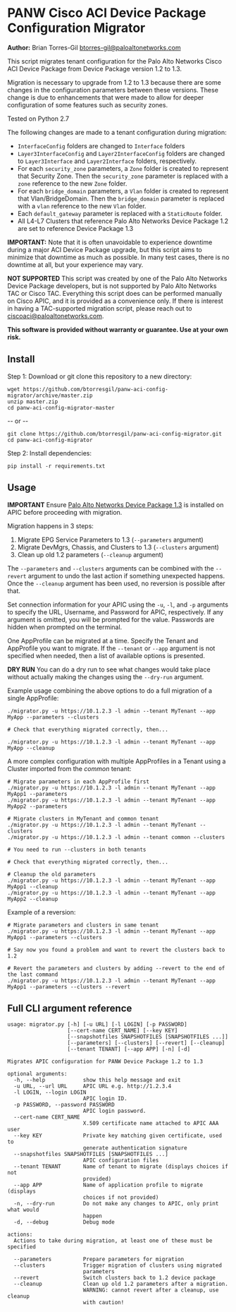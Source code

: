 # PANW Cisco ACI Device Package Configuration Migrator

**Author:** Brian Torres-Gil <btorres-gil@paloaltonetworks.com>

This script migrates tenant configuration for the Palo Alto
Networks Cisco ACI Device Package from Device Package version 1.2 to 1.3.

Migration is necessary to upgrade from 1.2 to 1.3 because there are
some changes in the configuration parameters between these versions.
 These change is due to enhancements that were made to allow for
deeper configuration of some features such as security zones.

Tested on Python 2.7

The following changes are made to a tenant configuration during migration:

- `InterfaceConfig` folders are changed to `Interface` folders
- `Layer3InterfaceConfig` and `Layer2InterfaceConfig` folders are changed
  to `Layer3Interface` and `Layer2Interface` folders, respectively.
- For each `security_zone` parameters, a `Zone` folder is created to represent that Security Zone. Then the `security_zone` parameter is replaced with a `zone` reference to the new `Zone` folder.
- For each `bridge_domain` parameters, a `Vlan` folder is created to represent that Vlan/BridgeDomain. Then the `bridge_domain` parameter is replaced with a `vlan` reference to the new `Vlan` folder.
- Each `default_gateway` parameter is replaced with a `StaticRoute` folder.
- All L4-L7 Clusters that reference Palo Alto Networks Device Package 1.2 are set to reference Device Package 1.3

**IMPORTANT:** Note that it is often unavoidable to experience
downtime during a major ACI Device Package upgrade, but this script
aims to minimize that downtime as much as possible. In many test
cases, there is no downtime at all, but your experience may vary.

**NOT SUPPORTED** This script was created by one of the Palo Alto Networks Device Package
developers, but is not supported by Palo Alto Networks TAC or Cisco TAC.
Everything this script does can be performed manually on Cisco APIC, and it is
provided as a convenience only. If there is interest in having a TAC-supported
migration script, please reach out to ciscoaci@paloaltonetworks.com.

**This software is provided without warranty or guarantee. Use at your own risk.**

## Install

Step 1: Download or git clone this repository to a new directory:

    wget https://github.com/btorresgil/panw-aci-config-migrator/archive/master.zip
    unzip master.zip
    cd panw-aci-config-migrator-master
    
-- or --

    git clone https://github.com/btorresgil/panw-aci-config-migrator.git
    cd panw-aci-config-migrator
    
Step 2: Install dependencies:

    pip install -r requirements.txt

## Usage

**IMPORTANT** Ensure [Palo Alto Networks Device Package 1.3](https://live.paloaltonetworks.com/cisco)
is installed on APIC before proceeding with migration.

Migration happens in 3 steps:

1. Migrate EPG Service Parameters to 1.3 (`--parameters` argument)
2. Migrate DevMgrs, Chassis, and Clusters to 1.3 (`--clusters` argument)
3. Clean up old 1.2 parameters (`--cleanup` argument)

The `--parameters` and `--clusters` arguments can be
combined with the `--revert` argument to undo the last
action if something unexpected happens. Once the `--cleanup`
argument has been used, no reversion is possible after that.

Set connection information for your APIC using the `-u`, `-l`, and
`-p` arguments to specify the URL, Username, and Password for APIC,
respectively.  If any argument is omitted, you will be prompted
for the value.  Passwords are hidden when prompted on the terminal.

One AppProfile can be migrated at a time. Specify the Tenant and
AppProfile you want to migrate. If the `--tenant` or `--app` argument is
not specified when needed, then a list of available options is presented.

**DRY RUN** You can do a dry run to see what changes would take place
without actually making the changes using the `--dry-run` argument.

Example usage combining the above options to do a full migration of a single AppProfile:

    ./migrator.py -u https://10.1.2.3 -l admin --tenant MyTenant --app MyApp --parameters --clusters
    
    # Check that everything migrated correctly, then...
     
    ./migrator.py -u https://10.1.2.3 -l admin --tenant MyTenant --app MyApp --cleanup

A more complex configuration with multiple AppProfiles in a Tenant using a Cluster imported from the _common_ tenant:

    # Migrate parameters in each AppProfile first
    ./migrator.py -u https://10.1.2.3 -l admin --tenant MyTenant --app MyApp1 --parameters
    ./migrator.py -u https://10.1.2.3 -l admin --tenant MyTenant --app MyApp2 --parameters
    
    # Migrate clusters in MyTenant and common tenant
    ./migrator.py -u https://10.1.2.3 -l admin --tenant MyTenant --clusters
    ./migrator.py -u https://10.1.2.3 -l admin --tenant common --clusters
    
    # You need to run --clusters in both tenants
        
    # Check that everything migrated correctly, then...
    
    # Cleanup the old parameters
    ./migrator.py -u https://10.1.2.3 -l admin --tenant MyTenant --app MyApp1 --cleanup
    ./migrator.py -u https://10.1.2.3 -l admin --tenant MyTenant --app MyApp2 --cleanup
 
Example of a reversion:

    # Migrate parameters and clusters in same tenant
    ./migrator.py -u https://10.1.2.3 -l admin --tenant MyTenant --app MyApp1 --parameters --clusters
    
    # Say now you found a problem and want to revert the clusters back to 1.2
    
    # Revert the parameters and clusters by adding --revert to the end of the last command
    ./migrator.py -u https://10.1.2.3 -l admin --tenant MyTenant --app MyApp1 --parameters --clusters --revert
    
 
## Full CLI argument reference

```
usage: migrator.py [-h] [-u URL] [-l LOGIN] [-p PASSWORD]
                   [--cert-name CERT_NAME] [--key KEY]
                   [--snapshotfiles SNAPSHOTFILES [SNAPSHOTFILES ...]]
                   [--parameters] [--clusters] [--revert] [--cleanup]
                   [--tenant TENANT] [--app APP] [-n] [-d]

Migrates APIC configuration for PANW Device Package 1.2 to 1.3

optional arguments:
  -h, --help            show this help message and exit
  -u URL, --url URL     APIC URL e.g. http://1.2.3.4
  -l LOGIN, --login LOGIN
                        APIC login ID.
  -p PASSWORD, --password PASSWORD
                        APIC login password.
  --cert-name CERT_NAME
                        X.509 certificate name attached to APIC AAA user
  --key KEY             Private key matching given certificate, used to
                        generate authentication signature
  --snapshotfiles SNAPSHOTFILES [SNAPSHOTFILES ...]
                        APIC configuration files
  --tenant TENANT       Name of tenant to migrate (displays choices if not
                        provided)
  --app APP             Name of application profile to migrate (displays
                        choices if not provided)
  -n, --dry-run         Do not make any changes to APIC, only print what would
                        happen
  -d, --debug           Debug mode

actions:
  Actions to take during migration, at least one of these must be specified

  --parameters          Prepare parameters for migration
  --clusters            Trigger migration of clusters using migrated
                        parameters
  --revert              Switch clusters back to 1.2 device package
  --cleanup             Clean up old 1.2 parameters after a migration.
                        WARNING: cannot revert after a cleanup, use cleanup
                        with caution!
```